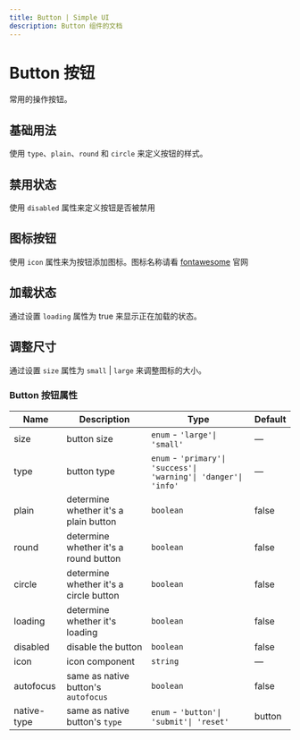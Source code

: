 ```yaml
---
title: Button | Simple UI
description: Button 组件的文档
---
```


# Button 按钮
常用的操作按钮。

## 基础用法
使用 `type`、`plain`、`round` 和 `circle` 来定义按钮的样式。

<preview path="../demo/Button/Basic.vue" title="基础用法" description="Button 组件的基础用法"></preview>

## 禁用状态
使用 `disabled` 属性来定义按钮是否被禁用

<preview path="../demo/Button/disabledBtn.vue" title="禁用状态" description="Button 组件的禁用状态"></preview>

## 图标按钮
使用 `icon` 属性来为按钮添加图标。图标名称请看 [fontawesome](https://fontawesome.com/icons) 官网 

<preview path="../demo/Button/iconBtn.vue" title="图标按钮" description="Button 组件的图标按钮"></preview>

## 加载状态
通过设置 `loading` 属性为 true 来显示正在加载的状态。

<preview path="../demo/Button/loadingBtn.vue" title="加载状态" description="Button 组件的加载状态"></preview>

## 调整尺寸
通过设置 `size` 属性为 `small` | `large` 来调整图标的大小。

<preview path="../demo/Button/sizeBtn.vue" title="调整尺寸" description="Button 组件的调整尺寸"></preview>

### Button 按钮属性

| Name              | Description                                                             | Type                                                                            | Default |
| ----------------- | ----------------------------------------------------------------------- | ------------------------------------------------------------------------------- | ------- |
| size              | button size                                                             | `enum` - `'large'\| 'small'`                                                    | —       |
| type              | button type                                                             | `enum` - `'primary'\| 'success'\| 'warning'\| 'danger'\| 'info'`                | —       |
| plain             | determine whether it's a plain button                                   | `boolean`                                                                       | false   |
| round             | determine whether it's a round button                                   | `boolean`                                                                       | false   |
| circle            | determine whether it's a circle button                                  | `boolean`                                                                       | false   |
| loading           | determine whether it's loading                                          | `boolean`                                                                       | false   |
| disabled          | disable the button                                                      | `boolean`                                                                       | false   |
| icon              | icon component                                                          | `string`                                                                        | —       |
| autofocus         | same as native button's `autofocus`                                     | `boolean`                                                                       | false   |
| native-type       | same as native button's `type`                                          | `enum` - `'button'\| 'submit'\| 'reset'`                                        | button  |
